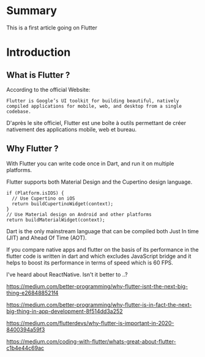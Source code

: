 # Summary

This is a first article going on Flutter 

# Introduction

## What is Flutter ?

According to the official Website:
```
Flutter is Google’s UI toolkit for building beautiful, natively compiled applications for mobile, web, and desktop from a single codebase.
```
D'après le site officiel, Flutter est une boîte à outils permettant de créer nativement des applications mobile, web et bureau.
## Why Flutter ?

With Flutter you can write code once in Dart, and run it on multiple platforms.

Flutter supports both Material Design and the Cupertino design language.

```
if (Platform.isIOS) {
  // Use Cupertino on iOS
  return buildCupertinoWidget(context);
}
// Use Material design on Android and other platforms
return buildMaterialWidget(context);
```

Dart is the only mainstream language that can be compiled both Just In time (JIT) and Ahead Of Time (AOT).


If you compare native apps and flutter on the basis of its performance in the flutter code is written in dart and which excludes JavaScript bridge and it helps to boost its performance in terms of speed which is 60 FPS.


I've heard about ReactNative. Isn't it better to ..?


https://medium.com/better-programming/why-flutter-isnt-the-next-big-thing-e268488521f4

https://medium.com/better-programming/why-flutter-is-in-fact-the-next-big-thing-in-app-development-8f514dd3a252

https://medium.com/flutterdevs/why-flutter-is-important-in-2020-8400394a59f3

https://medium.com/coding-with-flutter/whats-great-about-flutter-c1b4e44c69ac
